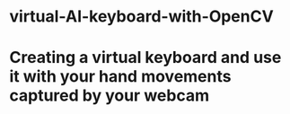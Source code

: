 # virtual-AI-keyboard-with-OpenCV
# Creating a virtual keyboard and use it with your hand movements captured by your webcam
